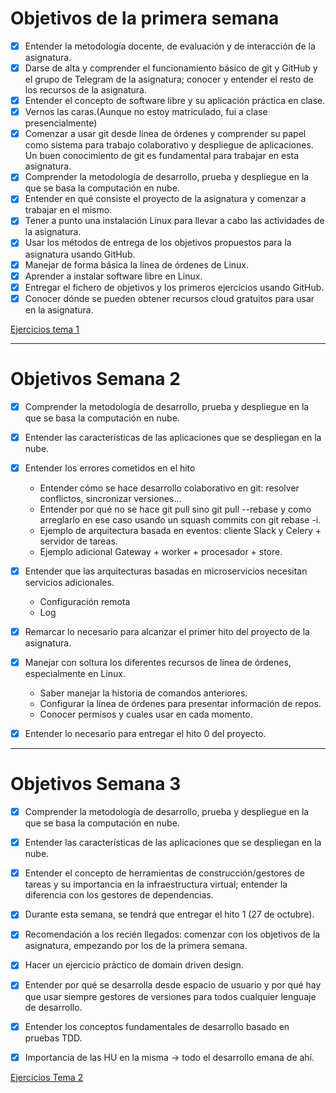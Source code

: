 # Objetivos de la primera semana
- [x] Entender la metodología docente, de evaluación y de interacción de la asignatura.
- [x] Darse de alta y comprender el funcionamiento básico de git y GitHub y el grupo de Telegram de la asignatura; conocer y entender el resto de los recursos de la asignatura.
- [x] Entender el concepto de software libre y su aplicación práctica en clase.
- [x] Vernos las caras.(Aunque no estoy matriculado, fui a clase presencialmente)
- [x] Comenzar a usar git desde línea de órdenes y comprender su papel como sistema para trabajo colaborativo y despliegue de aplicaciones. Un buen conocimiento de git es fundamental para trabajar en esta asignatura.
- [x] Comprender la metodología de desarrollo, prueba y despliegue en la que se basa la computación en nube.
- [x] Entender en qué consiste el proyecto de la asignatura y comenzar a trabajar en el mismo.
- [x] Tener a punto una instalación Linux para llevar a cabo las actividades de la asignatura.
- [x] Usar los métodos de entrega de los objetivos propuestos para la asignatura usando GitHub.
- [x] Manejar de forma básica la línea de órdenes de Linux.
- [x] Aprender a instalar software libre en Linux.
- [x] Entregar el fichero de objetivos y los primeros ejercicios usando GitHub.
- [x] Conocer dónde se pueden obtener recursos cloud gratuitos para usar en la asignatura.

[Ejercicios tema 1](https://github.com/ajalba/Ejercicios-de-autoevaluaci-n-Clouc-Computing/blob/main/ev_tema1.md)

---

# Objetivos Semana 2

- [x] Comprender la metodología de desarrollo, prueba y despliegue en la que se basa la computación en nube.

- [x] Entender las características de las aplicaciones que se despliegan en la nube.

- [x] Entender los errores cometidos en el hito
    - Entender cómo se hace desarrollo colaborativo en git: resolver conflictos, sincronizar versiones...
    - Entender por qué no se hace git pull sino git pull --rebase y como arreglarlo en ese caso usando un squash commits con git rebase -i.
    - Ejemplo de arquitectura basada en eventos: cliente Slack y Celery + servidor de tareas.
    - Ejemplo adicional Gateway + worker + procesador + store.

- [x] Entender que las arquitecturas basadas en microservicios necesitan servicios adicionales.
    - Configuración remota
    - Log

- [x] Remarcar lo necesario para alcanzar el primer hito del proyecto de la asignatura.

- [x] Manejar con soltura los diferentes recursos de línea de órdenes, especialmente en Linux.
    - Saber manejar la historia de comandos anteriores.
    - Configurar la línea de órdenes para presentar información de repos.
    - Conocer permisos y cuales usar en cada momento.
    
- [x] Entender lo necesario para entregar el hito 0 del proyecto.

---

# Objetivos Semana 3

- [x] Comprender la metodología de desarrollo, prueba y despliegue en la que se basa la computación en nube.

- [x] Entender las características de las aplicaciones que se despliegan en la nube.

- [x] Entender el concepto de herramientas de construcción/gestores de tareas y su importancia en la infraestructura virtual; entender la diferencia con los gestores de dependencias.

- [x] Durante esta semana, se tendrá que entregar el hito 1 (27 de octubre).

- [x] Recomendación a los recién llegados: comenzar con los objetivos de la asignatura, empezando por los de la primera semana.

- [x] Hacer un ejercicio práctico de domain driven design.

- [x] Entender por qué se desarrolla desde espacio de usuario y por qué hay que usar siempre gestores de versiones para todos cualquier lenguaje de desarrollo.

- [x] Entender los conceptos fundamentales de desarrollo basado en pruebas TDD.

- [x] Importancia de las HU en la misma → todo el desarrollo emana de ahí.

[Ejercicios Tema 2](https://github.com/ajalba/Ejercicios-de-autoevaluaci-n-Clouc-Computing/blob/main/ev_tema2.md)
